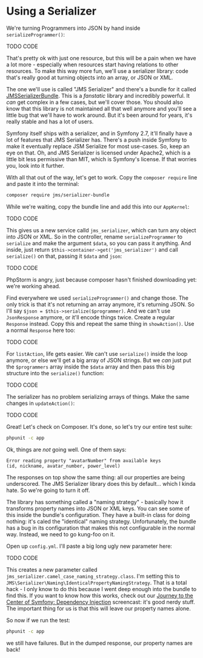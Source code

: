 # Using a Serializer

We're turning Programmers into JSON by hand inside `serializeProgrammer()`:

TODO CODE

That's pretty ok with just one resource, but this will be a pain when we
have a lot more - especially when resources start having relations to other
resources. To make this way more fun, we'll use a serializer library: code
that's really good at turning objects into an array, or JSON or XML.

The one we'll use is called "JMS Serializer" and there's a bundle for it called
[JMSSerializerBundle](http://jmsyst.com/bundles/JMSSerializerBundle). This
is a *fanstatic* library and incredibly powerful. It *can* get complex in
a few cases, but we'll cover those. You should also know that this library
is not maintained all that well anymore and you'll see a little bug that we'll
have to work around. But it's been around for years, it's really stable and
has a lot of users.

Symfony itself ships with a serializer, and in Symfony 2.7, it'll finally
have a lot of features that JMS Serializer has. There's a push inside Symfony
to make it eventually replace JSM Serialize for most use-cases. So, keep an
eye on that. Oh, and JMS Serializer is licensed under Apache2, which is a
little bit less permissive than MIT, which is Symfony's license. If that
worries you, look into it further.

With all that out of the way, let's get to work. Copy the `composer require`
line and paste it into the terminal:

```bash
composer require jms/serializer-bundle
```

While we're waiting, copy the bundle line and add this into our `AppKernel`:

TODO CODE

This gives us a new service calld `jms_serializer`, which can turn any object
into JSON or XML. So in the controller, rename `serializeProgrammer` to
`serialize` and make the argument `$data`, so you can pass it anything.
And inside, just return `$this->container->get('jms_serializer')` and call
`serialize()` on that, passing it `$data` and `json`:

TODO CODE

PhpStorm is angry, just because composer hasn't finished downloading yet:
we're working ahead.

Find everywhere we used `serializeProgrammer()` and change those. The only
trick is that it's not returning an array anymore, it's returning JSON. So
I'll say `$json = $this->serialize($programmer)`. And we can't use `JsonResponse`
anymore, or it'll encode things twice. Create a regular `Response` instead.
Copy this and repeat the same thing in `showAction()`. Use a normal `Response`
here too:

TODO CODE

For `listAction`, life gets easier. We can't use `serialize()` inside the
loop anymore, or else we'll get a big array of JSON strings. But we *can*
just put the `$programmers` array inside the `$data` array and then pass
this big structure into the `serialize()` function:

TODO CODE

The serializer has no problem serializing arrays of things. Make the same
changes in `updateAction()`:

TODO CODE

Great! Let's check on Composer. It's done, so let's try our entire test
suite:

```bash
phpunit -c app
```

Ok, things are *not* going well. One of them says:

    Error reading property "avatarNumber" from available keys
    (id, nickname, avatar_number, power_level)

The responses on top show the same thing: all our properties are being underscored.
The JMS Serializer library does this by default... which I kinda hate. So
we're going to turn it off.

The library has something called a "naming strategy" - basically how it transforms
property names into JSON or XML keys. You can see some of this inside the
bundle's configuration. They have a built-in class for doing nothing: it's
caled the "identical" naming strategy. Unfortunately, the bundle has a bug
in its configuration that makes this not configurable in the normal way.
Instead, we need to go kung-foo on it.

Open up `config.yml`. I'll paste a big long ugly new parameter here:

TODO CODE

This creates a new parameter called `jms_serializer.camel_case_naming_strategy.class`.
I'm setting this to `JMS\Serializer\Naming\IdenticalPropertyNamingStrategy`.
That is a total hack - I only know to do this because I went deep enough
into the bundle to find this. If you want to know how this works, check out
our [Journey to the Center of Symfony: Dependency Injection](https://knpuniversity.com/screencast/symfony-journey-di)
screencast: it's good nerdy stuff. The important thing for us is that this
will leave our property names alone.

So now if we run the test:

```bash
phpunit -c app
```

we still have failures. But in the dumped response, our property names are
back!

